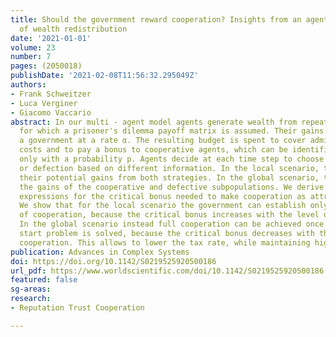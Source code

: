 ```yaml
---
title: Should the government reward cooperation? Insights from an agent-based model
  of wealth redistribution
date: '2021-01-01'
volume: 23
number: 7
pages: (2050018)
publishDate: '2021-02-08T11:56:32.295049Z'
authors:
- Frank Schweitzer
- Luca Verginer
- Giacomo Vaccario
abstract: In our multi - agent model agents generate wealth from repeated interactions
  for which a prisoner's dilemma payoff matrix is assumed. Their gains are taxed by
  a government at a rate α. The resulting budget is spent to cover administrative
  costs and to pay a bonus to cooperative agents, which can be identified correctly
  only with a probability p. Agents decide at each time step to choose either cooperation
  or defection based on different information. In the local scenario, they compare
  their potential gains from both strategies. In the global scenario, they compare
  the gains of the cooperative and defective subpopulations. We derive analytical
  expressions for the critical bonus needed to make cooperation as attractive as defection.
  We show that for the local scenario the government can establish only a medium level
  of cooperation, because the critical bonus increases with the level of cooperation.
  In the global scenario instead full cooperation can be achieved once the cold -
  start problem is solved, because the critical bonus decreases with the level of
  cooperation. This allows to lower the tax rate, while maintaining high cooperation.
publication: Advances in Complex Systems
doi: https://doi.org/10.1142/S0219525920500186
url_pdf: https://www.worldscientific.com/doi/10.1142/S0219525920500186
featured: false
sg-areas:
research: 
- Reputation Trust Cooperation

---
```


